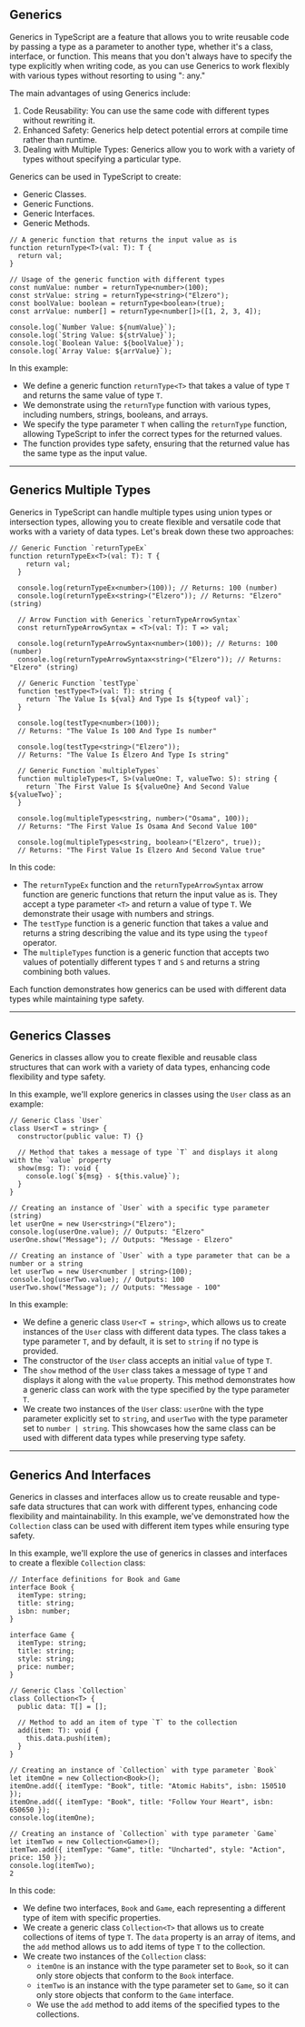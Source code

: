  ## Generics

Generics in TypeScript are a feature that allows you to write reusable code by passing a type as a parameter to another type, whether it's a class, interface, or function. This means that you don't always have to specify the type explicitly when writing code, as you can use Generics to work flexibly with various types without resorting to using ": any."

The main advantages of using Generics include:

1. Code Reusability: You can use the same code with different types without rewriting it.
2. Enhanced Safety: Generics help detect potential errors at compile time rather than runtime.
3. Dealing with Multiple Types: Generics allow you to work with a variety of types without specifying a particular type.

Generics can be used in TypeScript to create:

- Generic Classes.
- Generic Functions.
- Generic Interfaces.
- Generic Methods.

```tsx
// A generic function that returns the input value as is
function returnType<T>(val: T): T {
  return val;
}

// Usage of the generic function with different types
const numValue: number = returnType<number>(100);
const strValue: string = returnType<string>("Elzero");
const boolValue: boolean = returnType<boolean>(true);
const arrValue: number[] = returnType<number[]>([1, 2, 3, 4]);

console.log(`Number Value: ${numValue}`);
console.log(`String Value: ${strValue}`);
console.log(`Boolean Value: ${boolValue}`);
console.log(`Array Value: ${arrValue}`);
```

In this example:

- We define a generic function `returnType<T>` that takes a value of type `T` and returns the same value of type `T`.
- We demonstrate using the `returnType` function with various types, including numbers, strings, booleans, and arrays.
- We specify the type parameter `T` when calling the `returnType` function, allowing TypeScript to infer the correct types for the returned values.
- The function provides type safety, ensuring that the returned value has the same type as the input value.

---

## **Generics Multiple Types**

Generics in TypeScript can handle multiple types using union types or intersection types, allowing you to create flexible and versatile code that works with a variety of data types. Let's break down these two approaches:

```tsx
// Generic Function `returnTypeEx`
function returnTypeEx<T>(val: T): T {
    return val;
  }
  
  console.log(returnTypeEx<number>(100)); // Returns: 100 (number)
  console.log(returnTypeEx<string>("Elzero")); // Returns: "Elzero" (string)
  
  // Arrow Function with Generics `returnTypeArrowSyntax`
  const returnTypeArrowSyntax = <T>(val: T): T => val;
  
  console.log(returnTypeArrowSyntax<number>(100)); // Returns: 100 (number)
  console.log(returnTypeArrowSyntax<string>("Elzero")); // Returns: "Elzero" (string)
  
  // Generic Function `testType`
  function testType<T>(val: T): string {
    return `The Value Is ${val} And Type Is ${typeof val}`;
  }
  
  console.log(testType<number>(100));
  // Returns: "The Value Is 100 And Type Is number"
  
  console.log(testType<string>("Elzero"));
  // Returns: "The Value Is Elzero And Type Is string"
  
  // Generic Function `multipleTypes`
  function multipleTypes<T, S>(valueOne: T, valueTwo: S): string {
    return `The First Value Is ${valueOne} And Second Value ${valueTwo}`;
  }
  
  console.log(multipleTypes<string, number>("Osama", 100));
  // Returns: "The First Value Is Osama And Second Value 100"
  
  console.log(multipleTypes<string, boolean>("Elzero", true));
  // Returns: "The First Value Is Elzero And Second Value true"
```

In this code:

- The `returnTypeEx` function and the `returnTypeArrowSyntax` arrow function are generic functions that return the input value as is. They accept a type parameter `<T>` and return a value of type `T`. We demonstrate their usage with numbers and strings.
- The `testType` function is a generic function that takes a value and returns a string describing the value and its type using the `typeof` operator.
- The `multipleTypes` function is a generic function that accepts two values of potentially different types `T` and `S` and returns a string combining both values.

Each function demonstrates how generics can be used with different data types while maintaining type safety.

---

## **Generics Classes**

Generics in classes allow you to create flexible and reusable class structures that can work with a variety of data types, enhancing code flexibility and type safety.

In this example, we'll explore generics in classes using the `User` class as an example:

```tsx
// Generic Class `User`
class User<T = string> {
  constructor(public value: T) {}

  // Method that takes a message of type `T` and displays it along with the `value` property
  show(msg: T): void {
    console.log(`${msg} - ${this.value}`);
  }
}

// Creating an instance of `User` with a specific type parameter (string)
let userOne = new User<string>("Elzero");
console.log(userOne.value); // Outputs: "Elzero"
userOne.show("Message"); // Outputs: "Message - Elzero"

// Creating an instance of `User` with a type parameter that can be a number or a string
let userTwo = new User<number | string>(100);
console.log(userTwo.value); // Outputs: 100
userTwo.show("Message"); // Outputs: "Message - 100"

```

In this example:

- We define a generic class `User<T = string>`, which allows us to create instances of the `User` class with different data types. The class takes a type parameter `T`, and by default, it is set to `string` if no type is provided.
- The constructor of the `User` class accepts an initial `value` of type `T`.
- The `show` method of the `User` class takes a message of type `T` and displays it along with the `value` property. This method demonstrates how a generic class can work with the type specified by the type parameter `T`.
- We create two instances of the `User` class: `userOne` with the type parameter explicitly set to `string`, and `userTwo` with the type parameter set to `number | string`. This showcases how the same class can be used with different data types while preserving type safety.

---

## ****Generics And Interfaces****

Generics in classes and interfaces allow us to create reusable and type-safe data structures that can work with different types, enhancing code flexibility and maintainability. In this example, we've demonstrated how the `Collection` class can be used with different item types while ensuring type safety.

In this example, we'll explore the use of generics in classes and interfaces to create a flexible `Collection` class:

```tsx
// Interface definitions for Book and Game
interface Book {
  itemType: string;
  title: string;
  isbn: number;
}

interface Game {
  itemType: string;
  title: string;
  style: string;
  price: number;
}

// Generic Class `Collection`
class Collection<T> {
  public data: T[] = [];

  // Method to add an item of type `T` to the collection
  add(item: T): void {
    this.data.push(item);
  }
}

// Creating an instance of `Collection` with type parameter `Book`
let itemOne = new Collection<Book>();
itemOne.add({ itemType: "Book", title: "Atomic Habits", isbn: 150510 });
itemOne.add({ itemType: "Book", title: "Follow Your Heart", isbn: 650650 });
console.log(itemOne);

// Creating an instance of `Collection` with type parameter `Game`
let itemTwo = new Collection<Game>();
itemTwo.add({ itemType: "Game", title: "Uncharted", style: "Action", price: 150 });
console.log(itemTwo);
2
```

In this code:

- We define two interfaces, `Book` and `Game`, each representing a different type of item with specific properties.
- We create a generic class `Collection<T>` that allows us to create collections of items of type `T`. The `data` property is an array of items, and the `add` method allows us to add items of type `T` to the collection.
- We create two instances of the `Collection` class:
    - `itemOne` is an instance with the type parameter set to `Book`, so it can only store objects that conform to the `Book` interface.
    - `itemTwo` is an instance with the type parameter set to `Game`, so it can only store objects that conform to the `Game` interface.
    - We use the `add` method to add items of the specified types to the collections.
